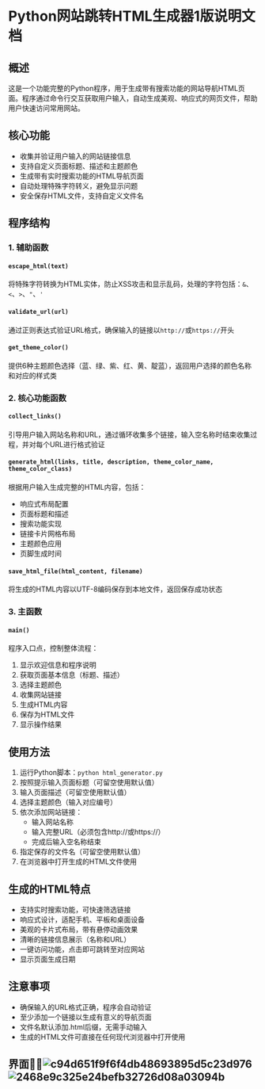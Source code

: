 # Python网站跳转HTML生成器1版说明文档

## 概述

这是一个功能完整的Python程序，用于生成带有搜索功能的网站导航HTML页面。程序通过命令行交互获取用户输入，自动生成美观、响应式的网页文件，帮助用户快速访问常用网站。

## 核心功能

- 收集并验证用户输入的网站链接信息
- 支持自定义页面标题、描述和主题颜色
- 生成带有实时搜索功能的HTML导航页面
- 自动处理特殊字符转义，避免显示问题
- 安全保存HTML文件，支持自定义文件名

## 程序结构

### 1. 辅助函数

#### `escape_html(text)`

将特殊字符转换为HTML实体，防止XSS攻击和显示乱码，处理的字符包括：`&`、`<`、`>`、`"`、`'`

#### `validate_url(url)`

通过正则表达式验证URL格式，确保输入的链接以`http://`或`https://`开头

#### `get_theme_color()`

提供6种主题颜色选择（蓝、绿、紫、红、黄、靛蓝），返回用户选择的颜色名称和对应的样式类

### 2. 核心功能函数

#### `collect_links()`

引导用户输入网站名称和URL，通过循环收集多个链接，输入空名称时结束收集过程，并对每个URL进行格式验证

#### `generate_html(links, title, description, theme_color_name, theme_color_class)`

根据用户输入生成完整的HTML内容，包括：

- 响应式布局配置
- 页面标题和描述
- 搜索功能实现
- 链接卡片网格布局
- 主题颜色应用
- 页脚生成时间

#### `save_html_file(html_content, filename)`

将生成的HTML内容以UTF-8编码保存到本地文件，返回保存成功状态

### 3. 主函数

#### `main()`

程序入口点，控制整体流程：

1. 显示欢迎信息和程序说明
2. 获取页面基本信息（标题、描述）
3. 选择主题颜色
4. 收集网站链接
5. 生成HTML内容
6. 保存为HTML文件
7. 显示操作结果

## 使用方法

1. 运行Python脚本：`python html_generator.py`
2. 按照提示输入页面标题（可留空使用默认值）
3. 输入页面描述（可留空使用默认值）
4. 选择主题颜色（输入对应编号）
5. 依次添加网站链接：
   - 输入网站名称
   - 输入完整URL（必须包含http://或https://）
   - 完成后输入空名称结束
6. 指定保存的文件名（可留空使用默认值）
7. 在浏览器中打开生成的HTML文件使用

## 生成的HTML特点

- 支持实时搜索功能，可快速筛选链接
- 响应式设计，适配手机、平板和桌面设备
- 美观的卡片式布局，带有悬停动画效果
- 清晰的链接信息展示（名称和URL）
- 一键访问功能，点击即可跳转至对应网站
- 显示页面生成日期

## 注意事项

- 确保输入的URL格式正确，程序会自动验证
- 至少添加一个链接以生成有意义的导航页面
- 文件名默认添加.html后缀，无需手动输入
- 生成的HTML文件可直接在任何现代浏览器中打开使用

## 界面![c94d651f9f6f4db48693895d5c23d976](file:///C:/Users/lycly/Pictures/Typedown/c94d651f-9f6f-4db4-8693-895d5c23d976.png?msec=1758701387937)![2468e9c325e24befb32726d08a03094b](file:///C:/Users/lycly/Pictures/Typedown/2468e9c3-25e2-4bef-b327-26d08a03094b.png?msec=1758701443482)


